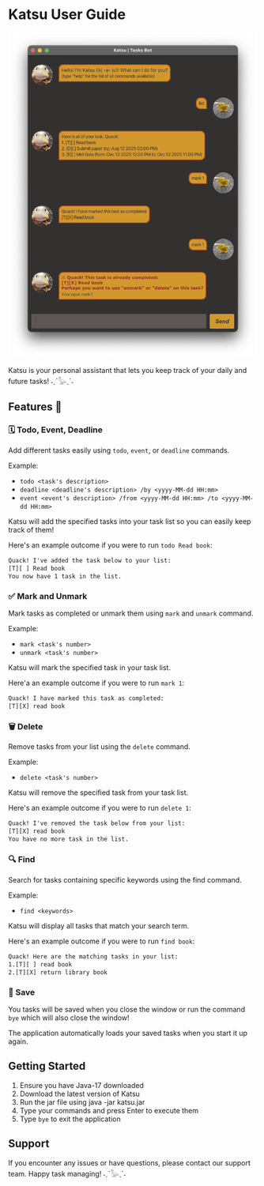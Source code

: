 # Katsu User Guide

![Katsu](Ui.png)

Katsu is your personal assistant that lets you keep track of your daily and future tasks! ˗ˏˋ𓅭ˎˊ˗

## Features 🚀
### 🗓 ️Todo, Event, Deadline

Add different tasks easily using `todo`, `event`, or `deadline` commands.

Example: 
- `todo <task's description>`
- `deadline <deadline's description> /by <yyyy-MM-dd HH:mm>`
- `event <event's description> /from <yyyy-MM-dd HH:mm> /to <yyyy-MM-dd HH:mm>`

Katsu will add the specified tasks into your task list so you can easily keep track of them!

Here's an example outcome if you were to run `todo Read book`:
```
Quack! I've added the task below to your list:
[T][ ] Read book
You now have 1 task in the list.
```

### ✅ Mark and Unmark

Mark tasks as completed or unmark them using `mark` and `unmark` command.

Example:
- `mark <task's number>`
- `unmark <task's number>`

Katsu will mark the specified task in your task list.

Here'a an example outcome if you were to run `mark 1`:
```
Quack! I have marked this task as completed:
[T][X] read book
```


### 🗑️ Delete

Remove tasks from your list using the `delete` command.

Example:
- `delete <task's number>`

Katsu will remove the specified task from your task list.

Here's an example outcome if you were to run `delete 1`:
```
Quack! I've removed the task below from your list:
[T][X] read book
You have no more task in the list.
```

### 🔍 Find

Search for tasks containing specific keywords using the find command.

Example:
- `find <keywords>`

Katsu will display all tasks that match your search term.

Here's an example outcome if you were to run `find book`:
```
Quack! Here are the matching tasks in your list:
1.[T][ ] read book
2.[T][X] return library book
```

### 💾 Save

You tasks will be saved when you close the window or run the command `bye` which will also close the window!

The application automatically loads your saved tasks when you start it up again.

## Getting Started

1. Ensure you have Java-17 downloaded 
2. Download the latest version of Katsu
3. Run the jar file using java -jar katsu.jar 
4. Type your commands and press Enter to execute them 
5. Type `bye` to exit the application

## Support

If you encounter any issues or have questions, please contact our support team. Happy task managing! ˗ˏˋ𓅭ˎˊ˗
